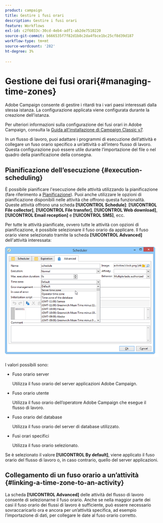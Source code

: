```yaml
---
product: campaign
title: Gestire i fusi orari
description: Gestire i fusi orari
feature: Workflows
exl-id: c2f6033c-30cd-4eb4-adf1-ab2de7510220
source-git-commit: b666535f7f82d1b8c2da4fbce1bc25cf8d39d187
workflow-type: tm+mt
source-wordcount: '282'
ht-degree: 3%

---
```


# Gestione dei fusi orari{#managing-time-zones}



Adobe Campaign consente di gestire i ritardi tra i vari paesi interessati dalla stessa istanza. La configurazione applicata viene configurata durante la creazione dell’istanza.

Per ulteriori informazioni sulla configurazione dei fusi orari in Adobe Campaign, consulta la [Guida all&#39;installazione di Campaign Classic v7](../../installation/using/time-zone-management.md).

In un flusso di lavoro, puoi adattare i programmi di esecuzione dell’attività e collegare un fuso orario specifico a un’attività o all’intero flusso di lavoro. Questa configurazione può essere utile durante l’importazione del file o nel quadro della pianificazione della consegna.

## Pianificazione dell’esecuzione {#execution-scheduling}

È possibile pianificare l&#39;esecuzione delle attività utilizzando la pianificazione (fare riferimento a [Pianificazione](scheduler.md)). Puoi anche utilizzare le opzioni di pianificazione disponibili nelle attività che offrono questa funzionalità. Queste attività offrono una scheda **[!UICONTROL Schedule]**: **[!UICONTROL File collector]**, **[!UICONTROL File transfer]**, **[!UICONTROL Web download]**, **[!UICONTROL Email reception]** e **[!UICONTROL SMS]**, ecc.

Per tutte le attività pianificate, ovvero tutte le attività con opzioni di pianificazione, è possibile selezionare il fuso orario da applicare. Il fuso orario viene selezionato tramite la scheda **[!UICONTROL Advanced]** dell&#39;attività interessata:

![](assets/wf-timezone-in-a-box.png)

I valori possibili sono:

* Fuso orario server

  Utilizza il fuso orario del server applicazioni Adobe Campaign.

* Fuso orario utente

  Utilizza il fuso orario dell’operatore Adobe Campaign che esegue il flusso di lavoro.

* Fuso orario del database

  Utilizza il fuso orario del server di database utilizzato.

* Fusi orari specifici

  Utilizza il fuso orario selezionato.

Se è selezionato il valore **[!UICONTROL By default]**, viene applicato il fuso orario del flusso di lavoro o, in caso contrario, quello del server applicazioni.

## Collegamento di un fuso orario a un’attività {#linking-a-time-zone-to-an-activity}

La scheda **[!UICONTROL Advanced]** delle attività del flusso di lavoro consente di selezionarne il fuso orario. Anche se nella maggior parte dei casi il fuso orario dei flussi di lavoro è sufficiente, può essere necessario sovraccaricarlo ora e ancora per un’attività specifica, ad esempio l’importazione di dati, per collegare le date al fuso orario corretto.
